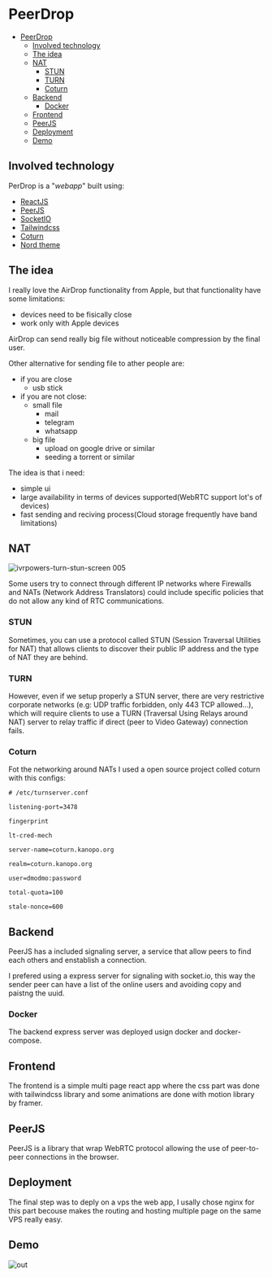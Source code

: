 # PeerDrop
- [PeerDrop](#peerdrop)
  - [Involved technology](#involved-technology)
  - [The idea](#the-idea)
  - [NAT](#nat)
    - [STUN](#stun)
    - [TURN](#turn)
    - [Coturn](#coturn)
  - [Backend](#backend)
    - [Docker](#docker)
  - [Frontend](#frontend)
  - [PeerJS](#peerjs)
  - [Deployment](#deployment)
  - [Demo](#demo)

## 	Involved technology
PerDrop is a "*webapp*" built using:
- [ReactJS](https://reactjs.org/)
- [PeerJS](https://peerjs.com/)
- [SocketIO](https://socket.io/)
- [Tailwindcss](https://tailwindcss.com/)
- [Coturn](https://github.com/coturn/coturn)
- [Nord theme](https://www.nordtheme.com/)


## The idea
I really love the AirDrop functionality from Apple, but that functionality have some limitations:
- devices need to be fisically close
- work only with Apple devices

AirDrop can send really big file without noticeable compression by the final user.


Other alternative for sending file to ather people are:
- if you are close
  - usb stick
- if you are not close:
  - small file
    - mail
    - telegram
    - whatsapp
  - big file
    - upload on google drive or similar
    - seeding a torrent or similar


The idea is that i need:
- simple ui
- large availability in terms of devices supported(WebRTC support lot's of devices)
- fast sending and reciving process(Cloud storage frequently have band limitations)


## NAT

![ivrpowers-turn-stun-screen 005](https://user-images.githubusercontent.com/101810067/167648785-4202639f-534b-40aa-840e-c9218140a007.jpeg)

Some users try to connect through different IP networks where Firewalls and NATs (Network Address Translators) could include specific policies that do not allow any kind of RTC communications.

### STUN
Sometimes, you can use a protocol called STUN (Session Traversal Utilities for NAT) that allows clients to discover their public IP address and the type of NAT they are behind.

### TURN
However, even if we setup properly a STUN server, there are very restrictive corporate networks (e.g: UDP traffic forbidden, only 443 TCP allowed…), which will require clients to use a TURN (Traversal Using Relays around NAT) server to relay traffic if direct (peer to Video Gateway) connection fails.



### Coturn
Fot the networking around NATs I used a open source project colled coturn with this configs:
```
# /etc/turnserver.conf

listening-port=3478

fingerprint

lt-cred-mech

server-name=coturn.kanopo.org

realm=coturn.kanopo.org

user=dmodmo:password

total-quota=100

stale-nonce=600
```

## Backend

PeerJS has a included signaling server, a service that allow peers to find each others and enstablish a connection.

I prefered using a express server for signaling with socket.io, this way the sender peer can have a list of the online users and avoiding copy and paistng the uuid.

### Docker
The backend express server was deployed usign docker and docker-compose.

## Frontend 
The frontend is a simple multi page react app where the css part was done with tailwindcss library and some animations are done with motion library by framer.

## PeerJS

PeerJS is a library that wrap WebRTC protocol allowing the use of peer-to-peer connections in the browser.

## Deployment
The final step was to deply on a vps the web app, I usally chose nginx for this part becouse makes the routing and hosting multiple page on the same VPS really easy.



## Demo

![out](https://user-images.githubusercontent.com/101810067/167640419-1b6a0845-ffb6-4fe8-8c53-4f33bf63a212.gif)
